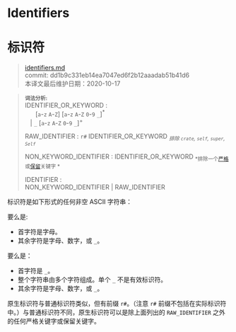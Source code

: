 # Identifiers
# 标识符

>[identifiers.md](https://github.com/rust-lang/reference/blob/master/src/identifiers.md)\
>commit: dd1b9c331eb14ea7047ed6f2b12aaadab51b41d6 \
>本译文最后维护日期：2020-10-17

> **<sup>词法分析:<sup>**\
> IDENTIFIER_OR_KEYWORD :\
> &nbsp;&nbsp; &nbsp;&nbsp; \[`a`-`z` `A`-`Z`]&nbsp;\[`a`-`z` `A`-`Z` `0`-`9` `_`]<sup>\*</sup>\
> &nbsp;&nbsp; | `_` \[`a`-`z` `A`-`Z` `0`-`9` `_`]<sup>+</sup>
>
> RAW_IDENTIFIER : `r#` IDENTIFIER_OR_KEYWORD <sub>*排除 `crate`, `self`, `super`, `Self`*</sub>
>
> NON_KEYWORD_IDENTIFIER : IDENTIFIER_OR_KEYWORD <sub>*排除一个[严格][strict]或[保留][reserved]关键字 *</sub>
>
> IDENTIFIER :\
> NON_KEYWORD_IDENTIFIER | RAW_IDENTIFIER

标识符是如下形式的任何非空 ASCII 字符串：

要么是:

* 首字符是字母。
* 其余字符是字母、数字，或 `_`。

要么是：

* 首字符是 `_`。
* 整个字符串由多个字符组成。单个 `_` 不是有效标识符。
* 其余字符是字母、数字，或 `_`。

原生标识符与普通标识符类似，但有前缀 `r#`。（注意 `r#` 前缀不包括在实际标识符中。）与普通标识符不同，原生标识符可以是除上面列出的 `RAW_IDENTIFIER` 之外的任何严格关键字或保留关键字。

[strict]: keywords.md#strict-keywords
[reserved]: keywords.md#reserved-keywords

<!-- 2020-10-16 -->
<!-- checked -->
